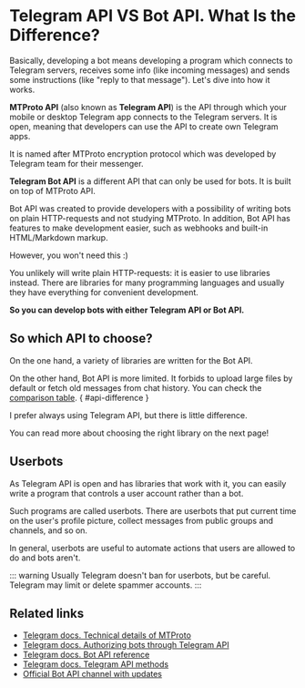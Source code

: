 # Telegram API VS Bot API. What Is the Difference?

Basically, developing a bot means developing a program which connects to Telegram servers, receives some info (like
incoming messages) and sends some instructions (like "reply to that message").
Let's dive into how it works.

**MTProto API** (also known as **Telegram API**) is the API through which your mobile or desktop Telegram app connects
to the Telegram servers. It is open, meaning that developers can use the API to create own Telegram apps.

It is named after MTProto encryption protocol which was developed by Telegram team for their messenger.

**Telegram Bot API** is a different API that can only be used for bots. It is built on top of MTProto API.

Bot API was created to provide developers with a possibility of writing bots on plain HTTP-requests and not studying
MTProto.
In addition, Bot API has features to make development easier, such as webhooks and built-in HTML/Markdown markup.

However, you won't need this :)

You unlikely will write plain HTTP-requests: it is easier to use libraries instead. There are libraries for many
programming languages and usually they have everything for convenient development.

**So you can develop bots with either Telegram API or Bot API.**

## So which API to choose?

On the one hand, a variety of libraries are written for the Bot API.

On the other hand, Bot API is more limited. It forbids to upload large files
by default or fetch old messages from chat history. You can check the [comparison table](../appendix/api-comparison).
{ #api-difference }

I prefer always using Telegram API, but there is little difference.

You can read more about choosing the right library on the next page!

## Userbots

As Telegram API is open and has libraries that work with it, you can easily write a program that controls a user account
rather than a bot.

Such programs are called userbots. There are userbots that put current time on the user's profile picture,
collect messages from public groups and channels, and so on.

In general, userbots are useful to automate actions that users are allowed to do and bots aren't.

::: warning
Usually Telegram doesn't ban for userbots, but be careful. Telegram may limit or delete spammer accounts.
:::

## Related links

- [Telegram docs. Technical details of MTProto](https://core.telegram.org/mtproto)
- [Telegram docs. Authorizing bots through Telegram API](https://core.telegram.org/api/bots)
- [Telegram docs. Bot API reference](https://core.telegram.org/bots/api)
- [Telegram docs. Telegram API methods](https://core.telegram.org/methods)
- [Official Bot API channel with updates](https://t.me/BotNews)
